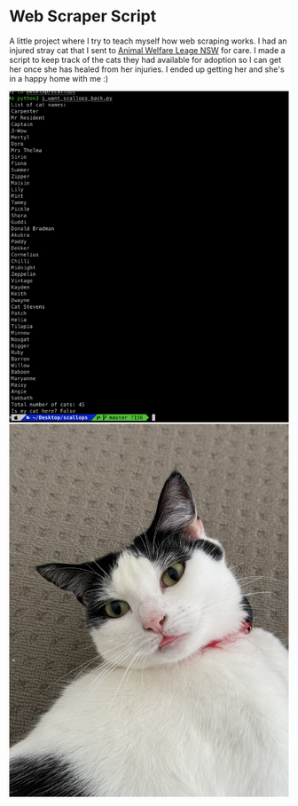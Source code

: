 # Web Scraper Script
A little project where I try to teach myself how web scraping works. I had an injured stray cat that I sent to [Animal Welfare Leage NSW](https://www.awlnsw.com.au) for care. I made a script to keep track of the cats they had available for adoption so I can get her once she has healed from her injuries. I ended up getting her and she's in a happy home with me :)

![cat list](screenshots/cat_list.png)
![cat](screenshots/meow.jpeg)